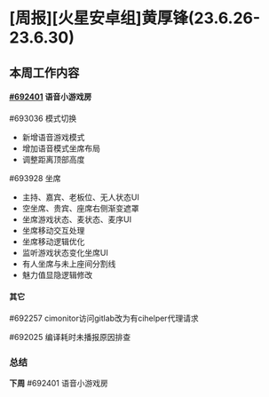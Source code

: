 # [周报][火星安卓组]黄厚锋(23.6.26-23.6.30)

## 本周工作内容

#### [#692401](https://icc.pm.netease.com/v6/issues/692401) 语音小游戏房

#693036 模式切换

- 新增语音游戏模式
- 增加语音模式坐席布局
- 调整距离顶部高度

#693928 坐席

- 主持、嘉宾、老板位、无人状态UI
- 空坐席、贵宾、座席右侧渐变遮罩
- 坐席游戏状态、麦状态、麦序UI
- 坐席移动交互处理
- 坐席移动逻辑优化
- 监听游戏状态变化坐席UI
- 有人坐席与未上座间分割线
- 魅力值显隐逻辑修改

#### 其它

#692257 cimonitor访问gitlab改为有cihelper代理请求

#692025 编译耗时未播报原因排查

### 总结

**下周** #692401 语音小游戏房

